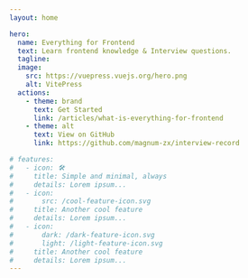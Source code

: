 ```yaml
---
layout: home

hero:
  name: Everything for Frontend
  text: Learn frontend knowledge & Interview questions.
  tagline: 
  image:
    src: https://vuepress.vuejs.org/hero.png
    alt: VitePress
  actions:
    - theme: brand
      text: Get Started
      link: /articles/what-is-everything-for-frontend
    - theme: alt
      text: View on GitHub
      link: https://github.com/magnum-zx/interview-record

# features:
#   - icon: 🛠️
#     title: Simple and minimal, always
#     details: Lorem ipsum...
#   - icon: 
#       src: /cool-feature-icon.svg
#     title: Another cool feature
#     details: Lorem ipsum...
#   - icon:
#       dark: /dark-feature-icon.svg
#       light: /light-feature-icon.svg
#     title: Another cool feature
#     details: Lorem ipsum...
---
```

<!-- # Hello VitePress -->
